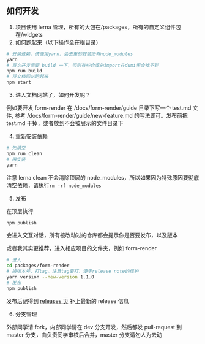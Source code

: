 ## 如何开发

1. 项目使用 lerna 管理，所有的大包在/packages，所有的自定义组件包在/widgets
2. 如何跑起来（以下操作全在根目录）

```sh
# 安装依赖，请使用yarn，会去重的安装所有node_modules
yarn
# 首次开发需要 build 一下，否则有些仓库的import在dumi里会找不到
npm run build
# 将文档网站跑起来
npm start
```

3. 进入文档网站了，如何开发呢？

例如要开发 form-render 在 /docs/form-render/guide 目录下写一个 test.md 文件, 参考 /docs/form-render/guide/new-feature.md 的写法即可。发布前把 test.md 干掉，或者放到不会被展示的文件目录下

4. 重新安装依赖

```sh
# 先清空
npm run clean
# 再安装
yarn
```

注意 lerna clean 不会清除顶层的 node_modules，所以如果因为特殊原因要彻底清空依赖，请执行`rm -rf node_modules`

5. 发布

在顶层执行

```sh
npm publish
```

会进入交互对话，所有被改动过的仓库都会提示你是否要发布，以及版本

或者我其实更推荐，进入相应项目的文件夹，例如 form-render

```sh
# 进入
cd packages/form-render
# 换版本号、打tag。注意tag要打，便于release note的维护
yarn version --new-version 1.1.0
# 发布
npm publish
```

发布后记得到 [releases 页](https://github.com/alibaba/x-render/releases/) 补上最新的 release 信息

6. 分支管理

外部同学请 fork，内部同学请在 dev 分支开发，然后都发 pull-request 到 master 分支，由负责同学审核后合并，master 分支请勿人为去动
